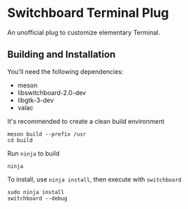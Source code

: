 # Switchboard Terminal Plug

An unofficial plug to customize elementary Terminal.

## Building and Installation

You'll need the following dependencies:

* meson
* libswitchboard-2.0-dev
* libgtk-3-dev
* valac

It's recommended to create a clean build environment

    meson build --prefix /usr
    cd build

Run `ninja` to build

    ninja

To install, use `ninja install`, then execute with `switchboard`

    sudo ninja install
    switchboard --debug
